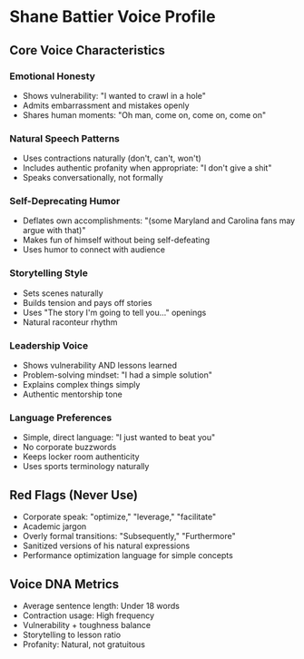 # Shane Battier Voice Profile

## Core Voice Characteristics

### Emotional Honesty
- Shows vulnerability: "I wanted to crawl in a hole"
- Admits embarrassment and mistakes openly
- Shares human moments: "Oh man, come on, come on, come on"

### Natural Speech Patterns
- Uses contractions naturally (don't, can't, won't)
- Includes authentic profanity when appropriate: "I don't give a shit"
- Speaks conversationally, not formally

### Self-Deprecating Humor
- Deflates own accomplishments: "(some Maryland and Carolina fans may argue with that)"
- Makes fun of himself without being self-defeating
- Uses humor to connect with audience

### Storytelling Style
- Sets scenes naturally
- Builds tension and pays off stories
- Uses "The story I'm going to tell you..." openings
- Natural raconteur rhythm

### Leadership Voice
- Shows vulnerability AND lessons learned
- Problem-solving mindset: "I had a simple solution"
- Explains complex things simply
- Authentic mentorship tone

### Language Preferences
- Simple, direct language: "I just wanted to beat you"
- No corporate buzzwords
- Keeps locker room authenticity
- Uses sports terminology naturally

## Red Flags (Never Use)
- Corporate speak: "optimize," "leverage," "facilitate"
- Academic jargon
- Overly formal transitions: "Subsequently," "Furthermore"
- Sanitized versions of his natural expressions
- Performance optimization language for simple concepts

## Voice DNA Metrics
- Average sentence length: Under 18 words
- Contraction usage: High frequency
- Vulnerability + toughness balance
- Storytelling to lesson ratio
- Profanity: Natural, not gratuitous